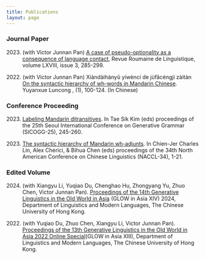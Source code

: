 ```yaml
---
title: Publications
layout: page
---
```


### Journal Paper

<p style="text-indent: -3em; margin-left: 3em;">2023. (with Victor Junnan Pan) <a href="https://www.researchgate.net/publication/377661612_A_CASE_OF_PSEUDO-OPTIONALITY_AS_A_CONSEQUENCE_OF_LANGUAGE_CONTACT">A case of pseudo-optionality as a consequence of language contact</a>, Revue Roumaine de Linguistique, volume LXVIII, issue 3, 285-299.</p>

<p style="text-indent: -3em; margin-left: 3em;">2022. (with Victor Junnan Pan) Xiàndàihànyǔ yíwèncí de jùfǎcéngjí zàitàn <a href="https://www.researchgate.net/publication/364344860_xiandaihanyuyiwencidejufacengjizaitan_On_the_Syntactic_Hierarchy_of_Wh-words_in_Mandarin_Chinese">On the syntactic hierarchy of wh-words in Mandarin Chinese</a>. Yuyanxue Luncong , (1), 100-124. (In Chinese)</p>

### Conference Proceeding

<p style="text-indent: -3em; margin-left: 3em;"> 2023. <a href="https://www.researchgate.net/publication/379755057_Labeling_Mandarin_ditransitives">Labeling Mandarin ditransitives</a>. In Tae Sik Kim (eds) proceedings of the 25th Seoul International Conference on Generative Grammar (SICOGG-25), 245-260.</p> 

<p style="text-indent: -3em; margin-left: 3em;"> 2023. <a href="https://drive.google.com/file/d/1aSdPgsRqoo09A2H3o8wYgRlhhazjJNal/view?pli=1">The syntactic hierarchy of Mandarin wh-adjunts</a>. In Chien-Jer Charles Lin, Alex Cherici, & Bihua Chen (eds) proceedings of the 34th North American Conference on Chinese Linguistics (NACCL-34), 1-21.</p>

### Edited Volume

<p style="text-indent: -3em; margin-left: 3em;">2024. (with Xiangyu Li, Yuqiao Du,  Chenghao Hu, Zhongyang Yu, Zhuo Chen, Victor Junnan Pan). <a href="https://www.researchgate.net/publication/383878915_Proceedings_of_the_14th_Generative_Linguistics_in_the_Old_World_in_Asia_GLOW_in_Asia_XIV_httpslingcuhkeduhkglowxivProceedings_GLOWinAsia14thpdf">Proceedings of the 14th Generative Linguistics in the Old World in Asia</a> (GLOW in Asia XIV) 2024, Department of Linguistics and Modern Languages, The Chinese University of Hong Kong.</p>

<p style="text-indent: -3em; margin-left: 3em;">2022. (with Yuqiao Du, Zhuo Chen, Xiangyu Li, Victor Junnan Pan). <a href="https://www.researchgate.net/publication/366835911_Proceedings_of_the_13th_Generative_Linguistics_in_the_Old_World_in_Asia_GLOW_in_Asia_XIII_2022_Online_Special">Proceedings of the 13th Generative Linguistics in the Old World in Asia 2022 Online Special</a>(GLOW in Asia XIII), Department of Linguistics and Modern Languages, The Chinese University of Hong Kong.</p>
